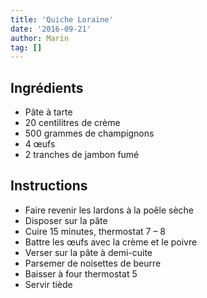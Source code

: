 ```yaml
---
title: 'Quiche Loraine'
date: '2016-09-21'
author: Marin
tag: []
---
```

## Ingrédients
- Pâte à tarte
- 20 centilitres de crème
- 500 grammes de champignons
- 4 œufs
- 2 tranches de jambon fumé

## Instructions
- Faire revenir les lardons à la poêle sèche
- Disposer sur la pâte
- Cuire 15 minutes, thermostat 7 – 8
- Battre les œufs avec la crème et le poivre
- Verser sur la pâte à demi-cuite
- Parsemer de noisettes de beurre
- Baisser à four thermostat 5
- Servir tiède

